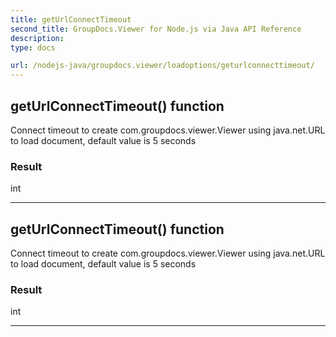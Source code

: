 ```yaml
---
title: getUrlConnectTimeout
second_title: GroupDocs.Viewer for Node.js via Java API Reference
description: 
type: docs

url: /nodejs-java/groupdocs.viewer/loadoptions/geturlconnecttimeout/
---
```


## getUrlConnectTimeout()  function
Connect timeout to create  com.groupdocs.viewer.Viewer using  java.net.URL to load document, default value is 5 seconds

### Result
int


---


## getUrlConnectTimeout()  function
Connect timeout to create  com.groupdocs.viewer.Viewer using  java.net.URL to load document, default value is 5 seconds

### Result
int


---


